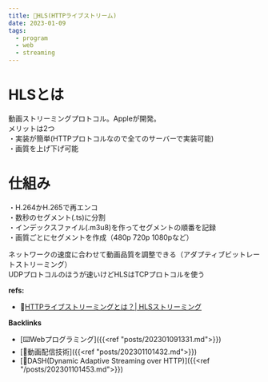 ```yaml
---
title: 📝HLS(HTTPライブストリーム)
date: 2023-01-09
tags:
  - program
  - web
  - streaming
---
```


# HLSとは
動画ストリーミングプロトコル。Appleが開発。  
メリットは2つ  
・実装が簡単(HTTPプロトコルなので全てのサーバーで実装可能)  
・画質を上げ下げ可能  

# 仕組み
・H.264かH.265で再エンコ  
・数秒のセグメント(.ts)に分割  
・インデックスファイル(.m3u8)を作ってセグメントの順番を記録  
・画質ごとにセグメントを作成（480p 720p 1080pなど）  

ネットワークの速度に合わせて動画品質を調整できる（アダプティブビットレートストリーミング）  
UDPプロトコルのほうが速いけどHLSはTCPプロトコルを使う  

**refs:**
- 📝[HTTPライブストリーミングとは？| HLSストリーミング](https://www.cloudflare.com/ja-jp/learning/video/what-is-http-live-streaming/)  

**Backlinks**
- [⌨️Webプログラミング]({{<ref "posts/202301091331.md">}})  
- [📝動画配信技術]({{<ref "posts/202301101432.md">}})  
- [📝DASH(Dynamic Adaptive Streaming over HTTP)]({{<ref "/posts/202301101453.md">}})  